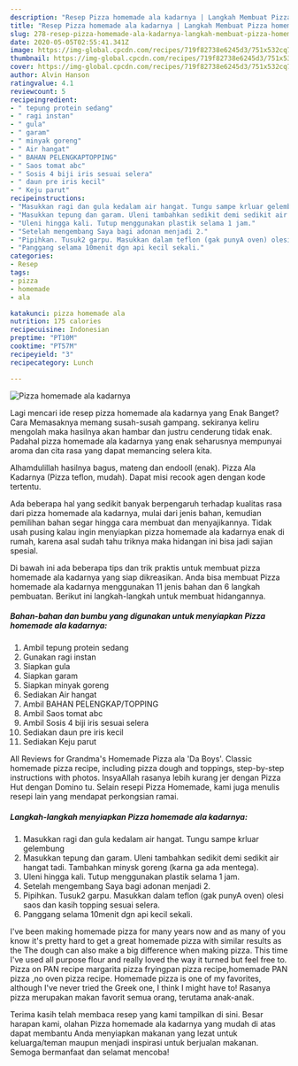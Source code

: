 ```yaml
---
description: "Resep Pizza homemade ala kadarnya | Langkah Membuat Pizza homemade ala kadarnya Yang Menggugah Selera"
title: "Resep Pizza homemade ala kadarnya | Langkah Membuat Pizza homemade ala kadarnya Yang Menggugah Selera"
slug: 278-resep-pizza-homemade-ala-kadarnya-langkah-membuat-pizza-homemade-ala-kadarnya-yang-menggugah-selera
date: 2020-05-05T02:55:41.341Z
image: https://img-global.cpcdn.com/recipes/719f82738e6245d3/751x532cq70/pizza-homemade-ala-kadarnya-foto-resep-utama.jpg
thumbnail: https://img-global.cpcdn.com/recipes/719f82738e6245d3/751x532cq70/pizza-homemade-ala-kadarnya-foto-resep-utama.jpg
cover: https://img-global.cpcdn.com/recipes/719f82738e6245d3/751x532cq70/pizza-homemade-ala-kadarnya-foto-resep-utama.jpg
author: Alvin Hanson
ratingvalue: 4.1
reviewcount: 5
recipeingredient:
- " tepung protein sedang"
- " ragi instan"
- " gula"
- " garam"
- " minyak goreng"
- " Air hangat"
- " BAHAN PELENGKAPTOPPING"
- " Saos tomat abc"
- " Sosis 4 biji iris sesuai selera"
- " daun pre iris kecil"
- " Keju parut"
recipeinstructions:
- "Masukkan ragi dan gula kedalam air hangat. Tungu sampe krluar gelembung"
- "Masukkan tepung dan garam. Uleni tambahkan sedikit demi sedikit air hangat tadi. Tambahkan minysk goreng (karna ga ada mentega)."
- "Uleni hingga kali. Tutup menggunakan plastik selama 1 jam."
- "Setelah mengembang Saya bagi adonan menjadi 2."
- "Pipihkan. Tusuk2 garpu. Masukkan dalam teflon (gak punyA oven) olesi saos dan kasih topping sesuai selera."
- "Panggang selama 10menit dgn api kecil sekali."
categories:
- Resep
tags:
- pizza
- homemade
- ala

katakunci: pizza homemade ala 
nutrition: 175 calories
recipecuisine: Indonesian
preptime: "PT10M"
cooktime: "PT57M"
recipeyield: "3"
recipecategory: Lunch

---
```



![Pizza homemade ala kadarnya](https://img-global.cpcdn.com/recipes/719f82738e6245d3/751x532cq70/pizza-homemade-ala-kadarnya-foto-resep-utama.jpg)

Lagi mencari ide resep pizza homemade ala kadarnya yang Enak Banget? Cara Memasaknya memang susah-susah gampang. sekiranya keliru mengolah maka hasilnya akan hambar dan justru cenderung tidak enak. Padahal pizza homemade ala kadarnya yang enak seharusnya mempunyai aroma dan cita rasa yang dapat memancing selera kita.

Alhamdulillah hasilnya bagus, mateng dan endooll (enak). Pizza Ala Kadarnya (Pizza teflon, mudah). Dapat misi recook agen dengan kode tertentu.

Ada beberapa hal yang sedikit banyak berpengaruh terhadap kualitas rasa dari pizza homemade ala kadarnya, mulai dari jenis bahan, kemudian pemilihan bahan segar hingga cara membuat dan menyajikannya. Tidak usah pusing kalau ingin menyiapkan pizza homemade ala kadarnya enak di rumah, karena asal sudah tahu triknya maka hidangan ini bisa jadi sajian spesial.


Di bawah ini ada beberapa tips dan trik praktis untuk membuat pizza homemade ala kadarnya yang siap dikreasikan. Anda bisa membuat Pizza homemade ala kadarnya menggunakan 11 jenis bahan dan 6 langkah pembuatan. Berikut ini langkah-langkah untuk membuat hidangannya.

<!--inarticleads1-->

##### Bahan-bahan dan bumbu yang digunakan untuk menyiapkan Pizza homemade ala kadarnya:

1. Ambil  tepung protein sedang
1. Gunakan  ragi instan
1. Siapkan  gula
1. Siapkan  garam
1. Siapkan  minyak goreng
1. Sediakan  Air hangat
1. Ambil  BAHAN PELENGKAP/TOPPING
1. Ambil  Saos tomat abc
1. Ambil  Sosis 4 biji iris sesuai selera
1. Sediakan  daun pre iris kecil
1. Sediakan  Keju parut


All Reviews for Grandma&#39;s Homemade Pizza ala &#39;Da Boys&#39;. Classic homemade pizza recipe, including pizza dough and toppings, step-by-step instructions with photos. InsyaAllah rasanya lebih kurang jer dengan Pizza Hut dengan Domino tu. Selain resepi Pizza Homemade, kami juga menulis resepi lain yang mendapat perkongsian ramai. 

<!--inarticleads2-->

##### Langkah-langkah menyiapkan Pizza homemade ala kadarnya:

1. Masukkan ragi dan gula kedalam air hangat. Tungu sampe krluar gelembung
1. Masukkan tepung dan garam. Uleni tambahkan sedikit demi sedikit air hangat tadi. Tambahkan minysk goreng (karna ga ada mentega).
1. Uleni hingga kali. Tutup menggunakan plastik selama 1 jam.
1. Setelah mengembang Saya bagi adonan menjadi 2.
1. Pipihkan. Tusuk2 garpu. Masukkan dalam teflon (gak punyA oven) olesi saos dan kasih topping sesuai selera.
1. Panggang selama 10menit dgn api kecil sekali.


I&#39;ve been making homemade pizza for many years now and as many of you know it&#39;s pretty hard to get a great homemade pizza with similar results as the The dough can also make a big difference when making pizza. This time I&#39;ve used all purpose flour and really loved the way it turned but feel free to. Pizza on PAN recipe margarita pizza fryingpan pizza recipe,homemade PAN pizza ,no oven pizza recipe. Homemade pizza is one of my favorites, although I&#39;ve never tried the Greek one, I think I might have to! Rasanya pizza merupakan makan favorit semua orang, terutama anak-anak. 

Terima kasih telah membaca resep yang kami tampilkan di sini. Besar harapan kami, olahan Pizza homemade ala kadarnya yang mudah di atas dapat membantu Anda menyiapkan makanan yang lezat untuk keluarga/teman maupun menjadi inspirasi untuk berjualan makanan. Semoga bermanfaat dan selamat mencoba!
